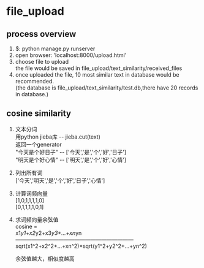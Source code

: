 # file_upload
## process overview
1. $: python manage.py runserver  
2. open browser: 'localhost:8000/upload.html'  
3. choose file to upload  
  the file would be saved in file_upload/text_similarity/received_files  
4. once uploaded the file, 10 most similar text in database would be recommended.  
(the database is file_upload/text_similarity/test.db,there have 20 records in database.)

## cosine similarity
1. 文本分词  
	用python jieba库 -- jieba.cut(text)  
		返回一个generator  
	"今天是个好日子" -- ['今天','是','个','好','日子']  
	"明天是个好心情" -- ['明天','是','个','好','心情']  
2. 列出所有词  
	['今天','明天','是','个','好','日子','心情']  
3. 计算词频向量  
	[1,0,1,1,1,1,0]  
	[0,1,1,1,1,0,1]  
4. 求词频向量余弦值  
	cosine =  
             x1*y1+x2*y2+x3*y3+...+xn*yn  
	——————————————————————  
	sqrt(x1^2+x2^2+...+xn^2)*sqrt(y1^2+y2^2+...+yn^2)  

	余弦值越大，相似度越高  
  
